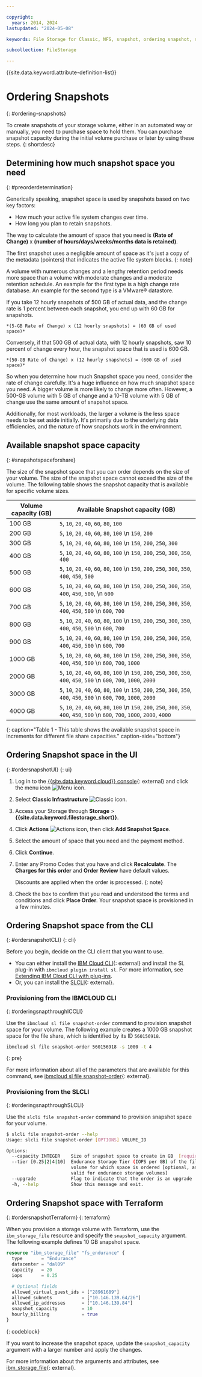 ```yaml
---

copyright:
  years: 2014, 2024
lastupdated: "2024-05-08"

keywords: File Storage for Classic, NFS, snapshot, ordering snapshot, snapshot space

subcollection: FileStorage

---
```

{{site.data.keyword.attribute-definition-list}}


# Ordering Snapshots
{: #ordering-snapshots}

To create snapshots of your storage volume, either in an automated way or manually, you need to purchase space to hold them. You can purchase snapshot capacity during the initial volume purchase or later by using these steps.
{: shortdesc}

## Determining how much snapshot space you need
{: #preorderdetermination}

Generically speaking, snapshot space is used by snapshots based on two key factors:
- How much your active file system changes over time.
- How long you plan to retain snapshots.

The way to calculate the amount of space that you need is **(Rate of Change)** x **(number of hours/days/weeks/months data is retained)**.

The first snapshot uses a negligible amount of space as it's just a copy of the metadata (pointers) that indicates the active file system blocks.
{: note}

A volume with numerous changes and a lengthy retention period needs more space than a volume with moderate changes and a moderate retention schedule. An example for the first type is a high change rate database. An example for the second type is a VMware&reg; datastore.

If you take 12 hourly snapshots of 500 GB of actual data, and the change rate is 1 percent between each snapshot, you end up with 60 GB for snapshots.

    *(5-GB Rate of Change) x (12 hourly snapshots) = (60 GB of used space)*

Conversely, if that 500 GB of actual data, with 12 hourly snapshots, saw 10 percent of change every hour, the snapshot space that is used is 600 GB.

    *(50-GB Rate of Change) x (12 hourly snapshots) = (600 GB of used space)*

So when you determine how much Snapshot space you need, consider the rate of change carefully. It's a huge influence on how much snapshot space you need. A bigger volume is more likely to change more often. However, a 500-GB volume with 5 GB of change and a 10-TB volume with 5 GB of change use the same amount of snapshot space.

Additionally, for most workloads, the larger a volume is the less space needs to be set aside initially. It's primarily due to the underlying data efficiencies, and the nature of how snapshots work in the environment.

## Available snapshot space capacity 
{: #snapshotspaceforshare}

The size of the snapshot space that you can order depends on the size of your volume. The size of the snapshot space cannot exceed the size of the volume. The following table shows the snapshot capacity that is available for specific volume sizes.

| Volume capacity (GB) | Available Snapshot capacity (GB)         |
|----------------------|------------------------------------------|
|          100 GB      | `5`, `10`, `20`, `40`, `60`, `80`, `100` |
|          200 GB      | `5`, `10`, `20`, `40`, `60`, `80`, `100` \n `150`, `200` |
|          300 GB      | `5`, `10`, `20`, `40`, `60`, `80`, `100` \n `150`, `200`, `250`, `300` |
|          400 GB      | `5`, `10`, `20`, `40`, `60`, `80`, `100` \n `150`, `200`, `250`, `300`, `350`, `400` |
|          500 GB      | `5`, `10`, `20`, `40`, `60`, `80`, `100` \n `150`, `200`, `250`, `300`, `350`, `400`, `450`, `500` |
|          600 GB      | `5`, `10`, `20`, `40`, `60`, `80`, `100` \n `150`, `200`, `250`, `300`, `350`, `400`, `450`, `500`, \n `600` |
|          700 GB      | `5`, `10`, `20`, `40`, `60`, `80`, `100` \n `150`, `200`, `250`, `300`, `350`, `400`, `450`, `500` \n `600`, `700` | 
|          800 GB      | `5`, `10`, `20`, `40`, `60`, `80`, `100` \n `150`, `200`, `250`, `300`, `350`, `400`, `450`, `500` \n `600`, `700` | 
|          900 GB      | `5`, `10`, `20`, `40`, `60`, `80`, `100` \n `150`, `200`, `250`, `300`, `350`, `400`, `450`, `500` \n `600`, `700` | 
|         1000 GB      | `5`, `10`, `20`, `40`, `60`, `80`, `100` \n `150`, `200`, `250`, `300`, `350`, `400`, `450`, `500` \n `600`, `700`, `1000` | 
|         2000 GB      | `5`, `10`, `20`, `40`, `60`, `80`, `100` \n `150`, `200`, `250`, `300`, `350`, `400`, `450`, `500` \n `600`, `700`, `1000`, `2000` | 
|         3000 GB      | `5`, `10`, `20`, `40`, `60`, `80`, `100` \n `150`, `200`, `250`, `300`, `350`, `400`, `450`, `500` \n `600`, `700`, `1000`, `2000` | 
|         4000 GB      | `5`, `10`, `20`, `40`, `60`, `80`, `100` \n `150`, `200`, `250`, `300`, `350`, `400`, `450`, `500` \n `600`, `700`, `1000`, `2000`, `4000` | 
{: caption="Table 1 - This table shows the available snapshot space in increments for different file share capacities." caption-side="bottom"}

## Ordering Snapshot space in the UI
{: #ordersnapshotUI}
{: ui}

1. Log in to the [{{site.data.keyword.cloud}} console](/login){: external} and click the menu icon ![Menu icon](../icons/icon_hamburger.svg "Menu").
2. Select **Classic Infrastructure** ![Classic icon](../icons/classic.svg "Classic").
3. Access your Storage through **Storage** > **{{site.data.keyword.filestorage_short}}**.
4. Click **Actions** ![Actions icon](../icons/action-menu-icon.svg "Actions"), then click **Add Snapshot Space**.
5. Select the amount of space that you need and the payment method.
6. Click **Continue**.
7. Enter any Promo Codes that you have and click **Recalculate**. The **Charges for this order** and **Order Review** have default values.

   Discounts are applied when the order is processed.
   {: note}

8. Check the box to confirm that you read and understood the terms and conditions and click **Place Order**. Your snapshot space is provisioned in a few minutes.

## Ordering Snapshot space from the CLI
{: #ordersnapshotCLI}
{: cli}

Before you begin, decide on the CLI client that you want to use.

* You can either install the [IBM Cloud CLI](/docs/cli){: external} and install the SL plug-in with `ibmcloud plugin install sl`. For more information, see [Extending IBM Cloud CLI with plug-ins](/docs/cli?topic=cli-plug-ins).
* Or, you can install the [SLCLI](https://softlayer-python.readthedocs.io/en/latest/cli/){: external}.

### Provisioning from the IBMCLOUD CLI
{: #orderingsnapthroughICCLI}

Use the `ibmcloud sl file snapshot-order` command to provision snapshot space for your volume. The following example creates a 1000 GB snapshot space for the file share, which is identified by its ID `560156918`.

```sh
ibmcloud sl file snapshot-order 560156918 -s 1000 -t 4
```
{: pre}

For more information about all of the parameters that are available for this command, see [ibmcloud sl file snapshot-order](/docs/cli?topic=cli-sl-file-storage-service#sl_file_snapshot_order){: external}.

### Provisioning from the SLCLI
{: #orderingsnapthroughSLCLI}

Use the `slcli file snapshot-order` command to provision snapshot space for your volume. 

```sh
$ slcli file snapshot-order --help
Usage: slcli file snapshot-order [OPTIONS] VOLUME_ID

Options:
  --capacity INTEGER    Size of snapshot space to create in GB  [required]
  --tier [0.25|2|4|10]  Endurance Storage Tier (IOPS per GB) of the file
                        volume for which space is ordered [optional, and only
                        valid for endurance storage volumes]
  --upgrade             Flag to indicate that the order is an upgrade
  -h, --help            Show this message and exit.
```

## Ordering Snapshot space with Terraform
{: #ordersnapshotTerraform}
{: terraform}

When you provision a storage volume with Terraform, use the `ibm_storage_file` resource and specify the `snapshot_capacity` argument. The following example defines 10 GB snapshot space.

```terraform
resource "ibm_storage_file" "fs_endurance" {
  type       = "Endurance"
  datacenter = "dal09"
  capacity   = 20
  iops       = 0.25

  # Optional fields
  allowed_virtual_guest_ids = ["28961689"]
  allowed_subnets           = ["10.146.139.64/26"]
  allowed_ip_addresses      = ["10.146.139.84"]
  snapshot_capacity         = 10
  hourly_billing            = true
}
```
{: codeblock}

If you want to increase the snapshot space, update the `snapshot_capacity` argument with a larger number and apply the changes.

For more information about the arguments and attributes, see [ibm_storage_file](https://registry.terraform.io/providers/IBM-Cloud/ibm/latest/docs/resources/storage_file){: external}.
